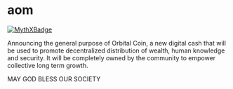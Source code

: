 # aom
[![MythXBadge](https://badgen.net/https/api.mythx.io/v1/projects/80ca84eb-bc32-44d1-8c59-ed0d89624290/badge/data?cache=300&icon=https://raw.githubusercontent.com/ConsenSys/mythx-github-badge/main/logo_white.svg)](https://docs.mythx.io/dashboard/github-badges)

Announcing the general purpose of Orbital Coin, a new digital cash that will be used to promote decentralized distribution of wealth, human knowledge and security. It will be completely owned by the community to empower collective long term growth.

MAY GOD BLESS OUR SOCIETY
